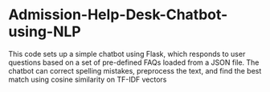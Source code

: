 # Admission-Help-Desk-Chatbot-using-NLP
This code sets up a simple chatbot using Flask, which responds to user questions based on a set of pre-defined FAQs loaded from a JSON file. The chatbot can correct spelling mistakes, preprocess the text, and find the best match using cosine similarity on TF-IDF vectors
